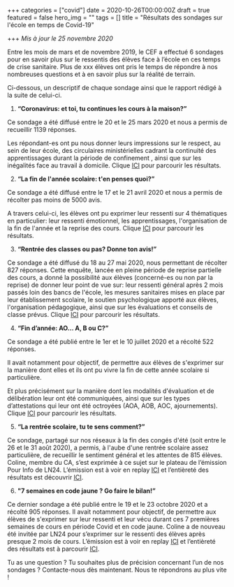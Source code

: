+++
categories = ["covid"]
date = 2020-10-26T00:00:00Z
draft = true
featured = false
hero_img = ""
tags = []
title = "Résultats des sondages sur l'école en temps de Covid-19"

+++
_Mis à jour le 25 novembre 2020_

Entre les mois de mars et de novembre 2019, le CEF a effectué 6 sondages pour en savoir plus sur le ressentis des élèves face à l’école en ces temps de crise sanitaire. Plus de xxx élèves ont pris le temps de répondre à nos nombreuses questions et à en savoir plus sur la réalité de terrain.

Ci-dessous, un descriptif de chaque sondage ainsi que le rapport rédigé à la suite de celui-ci.

1. **“Coronavirus: et toi, tu continues les cours à la maison?”**

Ce sondage a été diffusé entre le 20 et le 25 mars 2020 et nous a permis de recueillir 1139 réponses.

Les répondant-es ont pu nous donner leurs impressions sur le respect, au sein de leur école, des circulaires ministérielles cadrant la continuité des apprentissages durant la période de confinement , ainsi que sur les inégalités face au travail à domicile. Clique [ICI](https://app.forestry.io/sites/ml7gngfqrf-cbg/#/media/) pour parcourir les résultats.

2. **“La fin de l'année scolaire: t'en penses quoi?”**

Ce sondage a été diffusé entre le 17 et le 21 avril 2020 et nous a permis de récolter pas moins de 5000 avis.

A travers celui-ci, les élèves ont pu exprimer leur ressenti sur 4 thématiques en particulier: leur ressenti émotionnel, les apprentissages, l'organisation de la fin de l'année et la reprise des cours. Clique [ICI](https://res.cloudinary.com/cefasbl/image/upload/v1606745987/SONDAGE_CEF_2_q3vobb.pdf) pour parcourir les résultats.

3. **“Rentrée des classes ou pas? Donne ton avis!”**

Ce sondage a été diffusé du 18 au 27 mai 2020, nous permettant de récolter 827 réponses. Cette enquête, lancée en pleine période de reprise partielle des cours, a donné la possibilité aux élèves (concerné-es ou non par la reprise) de donner leur point de vue sur: leur ressenti général après 2 mois passés loin des bancs de l'école, les mesures sanitaires mises en place par leur établissement scolaire, le soutien psychologique apporté aux élèves, l'organisation pédagogique, ainsi que sur les évaluations et conseils de classe prévus. Clique [ICI](https://res.cloudinary.com/cefasbl/image/upload/v1606745994/SONDAGE_CEF_3_f96xdu.pdf) pour parcourir les résultats.

4. **“Fin d’année: AO… A, B ou C?”**

Ce sondage a été publié entre le 1er et le 10 juillet 2020 et a récolté 522 réponses.

Il avait notamment pour objectif, de permettre aux élèves de s'exprimer sur la manière dont elles et ils ont pu vivre la fin de cette année scolaire si particulière.

Et plus précisément sur la manière dont les modalités d'évaluation et de délibération leur ont été communiquées, ainsi que sur les types d’attestations qui leur ont été octroyées (AOA, AOB, AOC, ajournements). Clique [ICI](https://res.cloudinary.com/cefasbl/image/upload/v1606745999/SONDAGE_CEF_4_gwvroz.pdf) pour parcourir les résultats.

5. **“La rentrée scolaire, tu te sens comment?”**

Ce sondage, partagé sur nos réseaux à la fin des congés d'été (soit entre le 26 et le 31 août 2020), a permis, à l'aube d'une rentrée scolaire assez particulière, de recueillir le sentiment général et les attentes de 815 élèves. Coline, membre du CA, s’est exprimée à ce sujet sur le plateau de l’émission Pour Info de LN24. L’émission est à voir en replay [ICI](https://www.ln24.be/2020-08-31/pour-info-quelle-adaptation-pour-lecole-post-covid) et l’entièreté des résultats est découvrir [ICI](https://app.forestry.io/sites/ml7gngfqrf-cbg/#/media/). 

6. **"7 semaines en code jaune ? Go faire le bilan!”**

Ce dernier sondage a été publié entre le 19 et le 23 octobre 2020 et a récolté 905 réponses. Il avait notamment pour objectif, de permettre aux élèves de s'exprimer sur leur ressenti et leur vécu durant ces 7 premières semaines de cours en période Covid et en code jaune. Coline a de nouveau été invitée par LN24 pour s’exprimer sur le ressenti des élèves après presque 2 mois de cours. L’émission est à voir en replay [ICI](https://www.ln24.be/2020-11-13/pour-info-retour-lecole-en-code-rouge) et l’entièreté des résultats est à parcourir [ICI](https://res.cloudinary.com/cefasbl/image/upload/v1606746010/SONDAGE_CEF_6_jdikkl.pdf).

Tu as une question ? Tu souhaites plus de précision concernant l’un de nos sondages ? Contacte-nous dès maintenant. Nous te répondrons au plus vite !